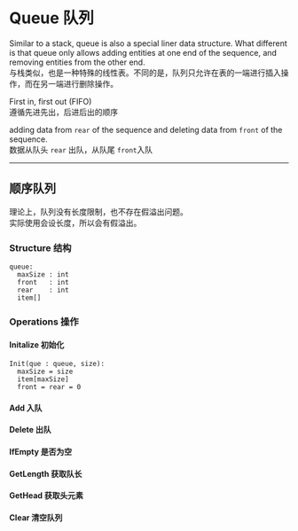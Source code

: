 # Queue 队列

Similar to a stack, queue is also a special liner data structure. What different is that queue only allows adding entities at one end of the sequence, and removing entities from the other end.  
与栈类似，也是一种特殊的线性表。不同的是，队列只允许在表的一端进行插入操作，而在另一端进行删除操作。  

First in, first out (FIFO)  
遵循先进先出，后进后出的顺序

adding data from `rear` of the sequence and deleting data from `front` of the sequence.  
数据从队头 `rear` 出队，从队尾 `front`入队

***
## 顺序队列
理论上，队列没有长度限制，也不存在假溢出问题。  
实际使用会设长度，所以会有假溢出。

### Structure 结构
```
queue:
  maxSize : int
  front   : int
  rear    : int
  item[]
```
### Operations 操作
#### Initalize 初始化
```
Init(que : queue, size):
  maxSize = size
  item[maxSize]
  front = rear = 0
```
#### Add 入队
#### Delete 出队
#### IfEmpty 是否为空
#### GetLength 获取队长
#### GetHead 获取头元素
#### Clear 清空队列
